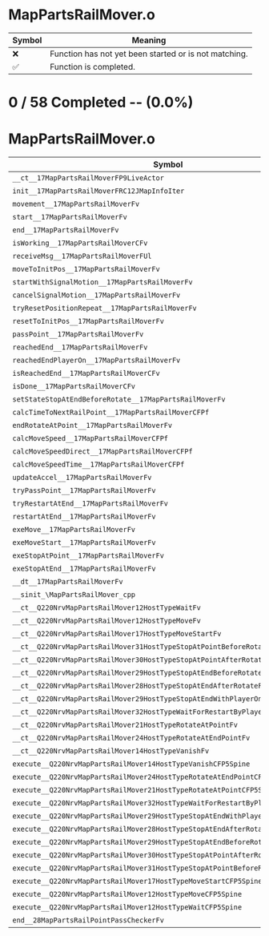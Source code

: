 # MapPartsRailMover.o
| Symbol | Meaning 
| ------------- | ------------- 
| :x: | Function has not yet been started or is not matching. 
| :white_check_mark: | Function is completed. 


# 0 / 58 Completed -- (0.0%)
# MapPartsRailMover.o
| Symbol | Decompiled? |
| ------------- | ------------- |
| `__ct__17MapPartsRailMoverFP9LiveActor` | :x: |
| `init__17MapPartsRailMoverFRC12JMapInfoIter` | :x: |
| `movement__17MapPartsRailMoverFv` | :x: |
| `start__17MapPartsRailMoverFv` | :x: |
| `end__17MapPartsRailMoverFv` | :x: |
| `isWorking__17MapPartsRailMoverCFv` | :x: |
| `receiveMsg__17MapPartsRailMoverFUl` | :x: |
| `moveToInitPos__17MapPartsRailMoverFv` | :x: |
| `startWithSignalMotion__17MapPartsRailMoverFv` | :x: |
| `cancelSignalMotion__17MapPartsRailMoverFv` | :x: |
| `tryResetPositionRepeat__17MapPartsRailMoverFv` | :x: |
| `resetToInitPos__17MapPartsRailMoverFv` | :x: |
| `passPoint__17MapPartsRailMoverFv` | :x: |
| `reachedEnd__17MapPartsRailMoverFv` | :x: |
| `reachedEndPlayerOn__17MapPartsRailMoverFv` | :x: |
| `isReachedEnd__17MapPartsRailMoverCFv` | :x: |
| `isDone__17MapPartsRailMoverCFv` | :x: |
| `setStateStopAtEndBeforeRotate__17MapPartsRailMoverFv` | :x: |
| `calcTimeToNextRailPoint__17MapPartsRailMoverCFPf` | :x: |
| `endRotateAtPoint__17MapPartsRailMoverFv` | :x: |
| `calcMoveSpeed__17MapPartsRailMoverCFPf` | :x: |
| `calcMoveSpeedDirect__17MapPartsRailMoverCFPf` | :x: |
| `calcMoveSpeedTime__17MapPartsRailMoverCFPf` | :x: |
| `updateAccel__17MapPartsRailMoverFv` | :x: |
| `tryPassPoint__17MapPartsRailMoverFv` | :x: |
| `tryRestartAtEnd__17MapPartsRailMoverFv` | :x: |
| `restartAtEnd__17MapPartsRailMoverFv` | :x: |
| `exeMove__17MapPartsRailMoverFv` | :x: |
| `exeMoveStart__17MapPartsRailMoverFv` | :x: |
| `exeStopAtPoint__17MapPartsRailMoverFv` | :x: |
| `exeStopAtEnd__17MapPartsRailMoverFv` | :x: |
| `__dt__17MapPartsRailMoverFv` | :x: |
| `__sinit_\MapPartsRailMover_cpp` | :x: |
| `__ct__Q220NrvMapPartsRailMover12HostTypeWaitFv` | :x: |
| `__ct__Q220NrvMapPartsRailMover12HostTypeMoveFv` | :x: |
| `__ct__Q220NrvMapPartsRailMover17HostTypeMoveStartFv` | :x: |
| `__ct__Q220NrvMapPartsRailMover31HostTypeStopAtPointBeforeRotateFv` | :x: |
| `__ct__Q220NrvMapPartsRailMover30HostTypeStopAtPointAfterRotateFv` | :x: |
| `__ct__Q220NrvMapPartsRailMover29HostTypeStopAtEndBeforeRotateFv` | :x: |
| `__ct__Q220NrvMapPartsRailMover28HostTypeStopAtEndAfterRotateFv` | :x: |
| `__ct__Q220NrvMapPartsRailMover29HostTypeStopAtEndWithPlayerOnFv` | :x: |
| `__ct__Q220NrvMapPartsRailMover32HostTypeWaitForRestartByPlayerOnFv` | :x: |
| `__ct__Q220NrvMapPartsRailMover21HostTypeRotateAtPointFv` | :x: |
| `__ct__Q220NrvMapPartsRailMover24HostTypeRotateAtEndPointFv` | :x: |
| `__ct__Q220NrvMapPartsRailMover14HostTypeVanishFv` | :x: |
| `execute__Q220NrvMapPartsRailMover14HostTypeVanishCFP5Spine` | :x: |
| `execute__Q220NrvMapPartsRailMover24HostTypeRotateAtEndPointCFP5Spine` | :x: |
| `execute__Q220NrvMapPartsRailMover21HostTypeRotateAtPointCFP5Spine` | :x: |
| `execute__Q220NrvMapPartsRailMover32HostTypeWaitForRestartByPlayerOnCFP5Spine` | :x: |
| `execute__Q220NrvMapPartsRailMover29HostTypeStopAtEndWithPlayerOnCFP5Spine` | :x: |
| `execute__Q220NrvMapPartsRailMover28HostTypeStopAtEndAfterRotateCFP5Spine` | :x: |
| `execute__Q220NrvMapPartsRailMover29HostTypeStopAtEndBeforeRotateCFP5Spine` | :x: |
| `execute__Q220NrvMapPartsRailMover30HostTypeStopAtPointAfterRotateCFP5Spine` | :x: |
| `execute__Q220NrvMapPartsRailMover31HostTypeStopAtPointBeforeRotateCFP5Spine` | :x: |
| `execute__Q220NrvMapPartsRailMover17HostTypeMoveStartCFP5Spine` | :x: |
| `execute__Q220NrvMapPartsRailMover12HostTypeMoveCFP5Spine` | :x: |
| `execute__Q220NrvMapPartsRailMover12HostTypeWaitCFP5Spine` | :x: |
| `end__28MapPartsRailPointPassCheckerFv` | :x: |
